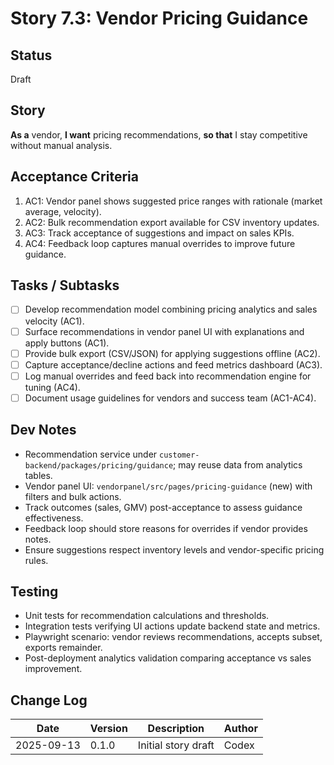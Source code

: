 # Story 7.3: Vendor Pricing Guidance

## Status
Draft

## Story
**As a** vendor,
**I want** pricing recommendations,
**so that** I stay competitive without manual analysis.

## Acceptance Criteria
1. AC1: Vendor panel shows suggested price ranges with rationale (market average, velocity).
2. AC2: Bulk recommendation export available for CSV inventory updates.
3. AC3: Track acceptance of suggestions and impact on sales KPIs.
4. AC4: Feedback loop captures manual overrides to improve future guidance.

## Tasks / Subtasks
- [ ] Develop recommendation model combining pricing analytics and sales velocity (AC1).
- [ ] Surface recommendations in vendor panel UI with explanations and apply buttons (AC1).
- [ ] Provide bulk export (CSV/JSON) for applying suggestions offline (AC2).
- [ ] Capture acceptance/decline actions and feed metrics dashboard (AC3).
- [ ] Log manual overrides and feed back into recommendation engine for tuning (AC4).
- [ ] Document usage guidelines for vendors and success team (AC1-AC4).

## Dev Notes
- Recommendation service under `customer-backend/packages/pricing/guidance`; may reuse data from analytics tables.
- Vendor panel UI: `vendorpanel/src/pages/pricing-guidance` (new) with filters and bulk actions.
- Track outcomes (sales, GMV) post-acceptance to assess guidance effectiveness.
- Feedback loop should store reasons for overrides if vendor provides notes.
- Ensure suggestions respect inventory levels and vendor-specific pricing rules.

## Testing
- Unit tests for recommendation calculations and thresholds.
- Integration tests verifying UI actions update backend state and metrics.
- Playwright scenario: vendor reviews recommendations, accepts subset, exports remainder.
- Post-deployment analytics validation comparing acceptance vs sales improvement.

## Change Log
| Date       | Version | Description              | Author |
|------------|---------|--------------------------|--------|
| 2025-09-13 | 0.1.0   | Initial story draft      | Codex  |
